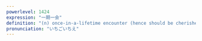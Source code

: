 ```yaml
---
powerlevel: 1424
expression: "一期一会"
definition: "(n) once-in-a-lifetime encounter (hence should be cherished as such)"
pronunciation: "いちごいちえ"
---
```

